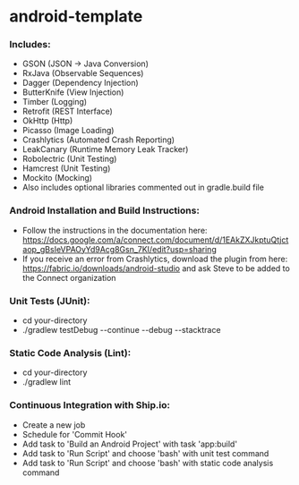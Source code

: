 # android-template
### Includes:
+ GSON (JSON -> Java Conversion)
+ RxJava (Observable Sequences)
+ Dagger (Dependency Injection)
+ ButterKnife (View Injection)
+ Timber (Logging)
+ Retrofit (REST Interface)
+ OkHttp (Http)
+ Picasso (Image Loading)
+ Crashlytics (Automated Crash Reporting)
+ LeakCanary (Runtime Memory Leak Tracker)
+ Robolectric (Unit Testing)
+ Hamcrest (Unit Testing)
+ Mockito (Mocking)
+ Also includes optional libraries commented out in gradle.build file

### Android Installation and Build Instructions: 
+ Follow the instructions in the documentation here: https://docs.google.com/a/connect.com/document/d/1EAkZXJkptuQtjctaop_gBsIeVPAOyYd9Acg8Gsn_7KI/edit?usp=sharing
+ If you receive an error from Crashlytics, download the plugin from here: https://fabric.io/downloads/android-studio and ask Steve to be added to the Connect organization

### Unit Tests (JUnit):
+ cd your-directory
+ ./gradlew testDebug --continue --debug --stacktrace

### Static Code Analysis (Lint):
+ cd your-directory
+ ./gradlew lint

### Continuous Integration with Ship.io:
+ Create a new job
+ Schedule for 'Commit Hook'
+ Add task to 'Build an Android Project' with task 'app:build'
+ Add task to 'Run Script' and choose 'bash' with unit test command
+ Add task to 'Run Script' and choose 'bash' with static code analysis command
